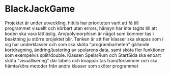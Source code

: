 # BlackJackGame
Projektet är under utveckling, hittils har prioriteten varit att få till programmet visuellt och körbart utan errors, hänsyn har inte tagits till att koden ska vara
lättläslig. Arv/polymorphism är något som kommer tas i beaktning ju större projektet blir. Tanken är att fler klasser ska skapas som i sig har underklasser och som ska sköta 
"programbarheten" gällande kortdragning, ändring/justering av spelarens data, samt sköta fler funktioner som exempelvis split/double.
Klassen SpelarRum och StartSida ska enbart sköta "visuallisering" där labels och knappar tas fram/försvinner och ska hämta/köra metoder från andra klasser som sköter programmet 
